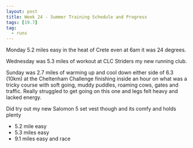 ```yaml
---
layout: post
title: Week 24 - Summer Training Schedule and Progress
tags: [19.7]
tag:
  - runs
---
```


Monday 5.2 miles easy in the heat of Crete even at 6am it was 24 degrees.

Wednesday was 5.3 miles of workout at CLC Striders my new running club.

Sunday was 2.7 miles of warming up and cool down either side of 6.3 (10km) at the Cheltenham Challenge finishing inside an hour on what was a tricky course with soft going, muddy puddles, roaming cows, gates and traffic.
Really struggled to get going on this one and legs felt heavy and lacked energy.

Did try out my new Salomon 5 set vest though and its comfy and holds plenty

* 5.2 mile easy
* 5.3 miles easy
* 9.1 miles easy and race
